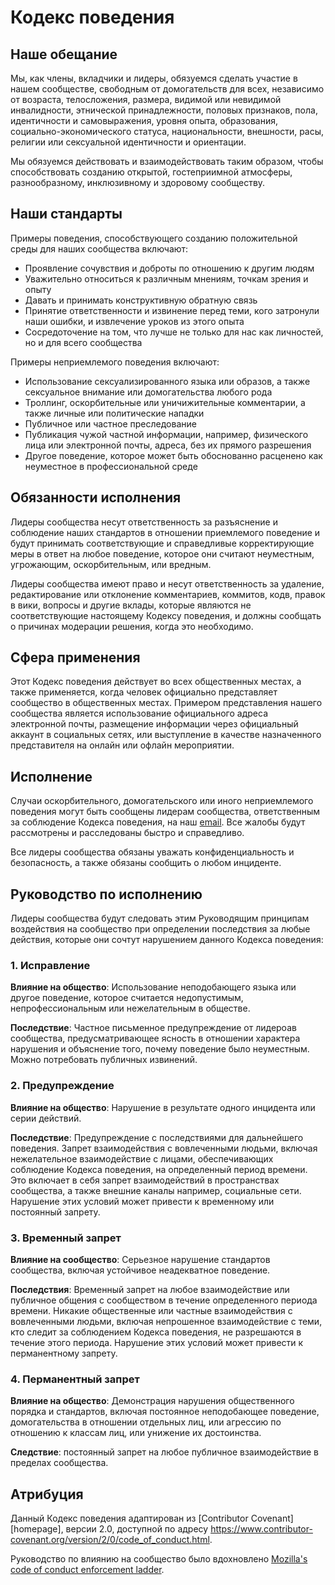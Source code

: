 # Кодекс поведения

## Наше обещание

Мы, как члены, вкладчики и лидеры, обязуемся сделать участие в нашем сообществе, свободным от домогательств для всех, независимо от возраста, телосложения, размера, видимой или невидимой инвалидности, этнической принадлежности, половых признаков, пола, идентичности и самовыражения, уровня опыта, образования, социально-экономического статуса, национальности, внешности, расы, религии или сексуальной идентичности и ориентации.

Мы обязуемся действовать и взаимодействовать таким образом, чтобы способствовать созданию открытой, гостеприимной атмосферы,
разнообразному, инклюзивному и здоровому сообществу.

## Наши стандарты

Примеры поведения, способствующего созданию положительной среды для наших
сообщества включают:

* Проявление сочувствия и доброты по отношению к другим людям
* Уважительно относиться к различным мнениям, точкам зрения и опыту
* Давать и принимать конструктивную обратную связь
* Принятие ответственности и извинение перед теми, кого затронули наши ошибки, и извлечение уроков из этого опыта
* Сосредоточение на том, что лучше не только для нас как личностей, но и для всего сообщества

Примеры неприемлемого поведения включают:

* Использование сексуализированного языка или образов, а также сексуальное внимание или домогательства любого рода
* Троллинг, оскорбительные или уничижительные комментарии, а также личные или политические нападки
* Публичное или частное преследование
* Публикация чужой частной информации, например, физического лица или электронной почты, адреса, без их прямого разрешения
* Другое поведение, которое может быть обоснованно расценено как неуместное в профессиональной среде

## Обязанности исполнения

Лидеры сообщества несут ответственность за разъяснение и соблюдение наших стандартов в отношении
приемлемого поведение и будут принимать соответствующие и справедливые корректирующие меры в
ответ на любое поведение, которое они считают неуместным, угрожающим, оскорбительным,
или вредным.

Лидеры сообщества имеют право и несут ответственность за удаление, редактирование или отклонение
комментариев, коммитов, кодв, правок в вики, вопросы и другие вклады, которые являются
не соответствующие настоящему Кодексу поведения, и должны сообщать о причинах модерации
решения, когда это необходимо.

## Сфера применения

Этот Кодекс поведения действует во всех общественных местах, а также применяется, когда
человек официально представляет сообщество в общественных местах.
Примером представления нашего сообщества является использование официального адреса электронной почты,
размещение информации через официальный аккаунт в социальных сетях, или выступление в качестве назначенного
представителя на онлайн или офлайн мероприятии.

## Исполнение

Случаи оскорбительного, домогательского или иного неприемлемого поведения могут быть
сообщены лидерам сообщества, ответственным за соблюдение Кодекса поведения, на
наш [email](mailto:kgcheatsupport@protonmail.com).
Все жалобы будут рассмотрены и расследованы быстро и справедливо.

Все лидеры сообщества обязаны уважать конфиденциальность и безопасность, а также обязаны
сообщить о любом инциденте.

## Руководство по исполнению

Лидеры сообщества будут следовать этим Руководящим принципам воздействия на сообщество при определении
последствия за любые действия, которые они сочтут нарушением данного Кодекса поведения:

### 1. Исправление

**Влияние на общество**: Использование неподобающего языка или другое поведение, которое считается недопустимым,
непрофессиональным или нежелательным в обществе.

**Последствие**: Частное письменное предупреждение от лидероав сообщества, предусматривающее
ясность в отношении характера нарушения и объяснение того, почему
поведение было неуместным. Можно потребовать публичных извинений.

### 2. Предупреждение

**Влияние на общество**: Нарушение в результате одного инцидента или серии
действий.

**Последствие**: Предупреждение с последствиями для дальнейшего поведения. Запрет
взаимодействия с вовлеченными людьми, включая нежелательное взаимодействие с
лицами, обеспечивающих соблюдение Кодекса поведения, на определенный период времени. Это
включает в себя запрет взаимодействий в пространствах сообщества, а также внешние каналы
например, социальные сети. Нарушение этих условий может привести к временному или
постоянный запрету.

### 3. Временный запрет

**Влияние на сообщество**: Серьезное нарушение стандартов сообщества, включая
устойчивое неадекватное поведение.

**Последствия**: Временный запрет на любое взаимодействие или публичное
общения с сообществом в течение определенного периода времени. Никакие общественные или
частные взаимодействия с вовлеченными людьми, включая непрошенное взаимодействие
с теми, кто следит за соблюдением Кодекса поведения, не разрешаются в течение этого периода.
Нарушение этих условий может привести к перманентному запрету.

### 4. Перманентный запрет

**Влияние на общество**: Демонстрация нарушения общественного порядка
и стандартов, включая постоянное неподобающее поведение, домогательства в отношении
отдельных лиц, или агрессию по отношению к классам лиц, или унижение их достоинства.

**Следствие**: постоянный запрет на любое публичное взаимодействие в пределах
сообщества.

## Атрибуция

Данный Кодекс поведения адаптирован из [Contributor Covenant][homepage],
версии 2.0, доступной по адресу
https://www.contributor-covenant.org/version/2/0/code_of_conduct.html.

Руководство по влиянию на сообщество было вдохновлено [Mozilla's code of conduct
enforcement ladder](https://github.com/mozilla/diversity).
